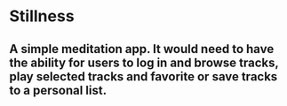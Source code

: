 # Stillness
## A simple meditation app. It would need to have the ability for users to log in and browse tracks, play selected tracks and favorite or save tracks to a personal list.

